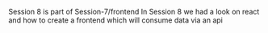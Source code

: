 Session 8 is part of Session-7/frontend
In Session 8 we had a look on react and how to create a frontend which will consume data via an api
